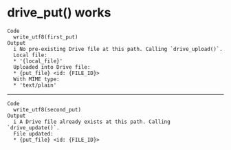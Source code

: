 # drive_put() works

    Code
      write_utf8(first_put)
    Output
      i No pre-existing Drive file at this path. Calling `drive_upload()`.
      Local file:
      * '{local_file}'
      Uploaded into Drive file:
      * {put_file} <id: {FILE_ID}>
      With MIME type:
      * 'text/plain'

---

    Code
      write_utf8(second_put)
    Output
      i A Drive file already exists at this path. Calling `drive_update()`.
      File updated:
      * {put_file} <id: {FILE_ID}>


